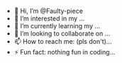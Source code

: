 - 👋 Hi, I’m @Faulty-piece
- 👀 I’m interested in my ...
- 🌱 I’m currently learning my ...
- 💞️ I’m looking to collaborate on ...
- 📫 How to reach me: (pls don't)...
- ⚡ Fun fact: nothing fun in coding...

<!---
Faulty-piece/Faulty-piece is a ✨ special ✨ repository because its `README.md` (this file) appears on your GitHub profile.
You can click the Preview link to take a look at your changes.
--->
